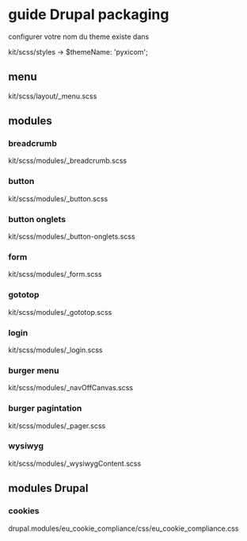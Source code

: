 # guide Drupal packaging

configurer votre nom du theme existe dans 

kit/scss/styles -> $themeName: 'pyxicom';

## menu
kit/scss/layout/_menu.scss

## modules

### breadcrumb
kit/scss/modules/_breadcrumb.scss

### button
kit/scss/modules/_button.scss

### button onglets
kit/scss/modules/_button-onglets.scss

### form
kit/scss/modules/_form.scss

### gototop
kit/scss/modules/_gototop.scss

### login
kit/scss/modules/_login.scss

### burger menu
kit/scss/modules/_navOffCanvas.scss

### burger pagintation
kit/scss/modules/_pager.scss

### wysiwyg
kit/scss/modules/_wysiwygContent.scss


## modules Drupal
### cookies
drupal.modules/eu_cookie_compliance/css/eu_cookie_compliance.css


